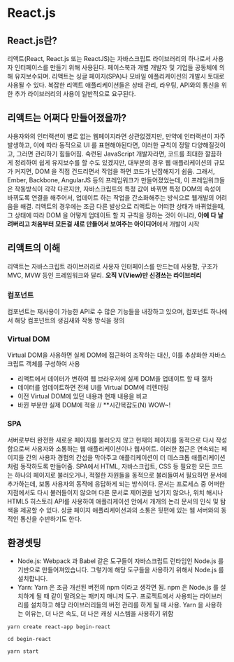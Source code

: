 # React.js

## React.js란?
리액트(React, React.js 또는 ReactJS)는 자바스크립트 라이브러리의 하나로서 사용자 인터페이스를 만들기 위해 사용된다. 페이스북과 개별 개발자 및 기업들 공동체에 의해 유지보수되며. 리액트는 싱글 페이지(SPA)나 모바일 애플리케이션의 개발시 토대로 사용될 수 있다. 복잡한 리액트 애플리케이션들은 상태 관리, 라우팅, API와의 통신을 위한 추가 라이브러리의 사용이 일반적으로 요구된다.

## 리액트는 어쩌다 만들어졌을까? 
 사용자와의 인터랙션이 별로 없는 웹페이지라면 상관없겠지만, 만약에 인터랙션이 자주 발생하고, 이에 따라 동적으로 UI 를 표현해야된다면, 이러한 규칙이 정말 다양해질것이고, 그러면 관리하기 힘들어짐. 숙련된 JavaScript 개발자라면, 코드를 최대한 깔끔하게 정리하여 쉽게 유지보수를 할 수도 있겠지만, 대부분의 경우 웹 애플리케이션의 규모가 커지면, DOM 을 직접 건드리면서 작업을 하면 코드가 난잡해지기 쉽움.
 그래서, Ember, Backbone, AngularJS 등의 프레임워크가 만들어졌었는데, 이 프레임워크들은 작동방식이 각각 다르지만, 자바스크립트의 특정 값이 바뀌면 특정 DOM의 속성이 바뀌도록 연결을 해주어서, 업데이트 하는 작업을 간소화해주는 방식으로 웹개발의 어려움을 해결.
 리액트의 경우에는 조금 다른 발상으로 리액트는 어떠한 상태가 바뀌었을때, 그 상태에 따라 DOM 을 어떻게 업데이트 할 지 규칙을 정하는 것이 아니라, **아예 다 날려버리고 처음부터 모든걸 새로 만들어서 보여주는 아이디어**에서 개발이 시작
 
## 리액트의 이해
 리액트는 자바스크립트 라이브러리로 사용자 인터페이스를 만드는데 사용함, 구조가 MVC, MVW 등인 프레임워크와 달리. **오직 V(View)만 신경쓰는 라이브러리**
 
### 컴포넌트
  컴포넌트는 재사용이 가능한 API로 수 많은 기능들을 내장하고 있으며, 컴포넌트 하나에서 해당 컴포넌트의 생김새와 작동 방식을 정의

### Virtual DOM

 Virtual DOM을 사용하면 실제 DOM에 접근하여 조작하는 대신, 이를 추상화한 자바스크립트 객체를 구성하여 사용
 - 리액트에서 데이터가 변하여 웹 브라우저에 실제 DOM을 업데이트 할 때 절차
  - 데이터를 업데이트하면 전체 UI를 Virtual DOM에 리렌더링
  - 이전 Virtual DOM에 있던 내용과 현재 내용을 비교
  - 바뀐 부분만 실제 DOM에 적용 // **시간복잡도(N) WOW~!
  
### SPA
 서버로부터 완전한 새로운 페이지를 불러오지 않고 현재의 페이지를 동적으로 다시 작성함으로써 사용자와 소통하는 웹 애플리케이션이나 웹사이트. 이러한 접근은 연속되는 페이지들 간의 사용자 경험의 간섭을 막아주고 애플리케이션이 더 데스크톱 애플리케이션처럼 동작하도록 만들어줌. SPA에서 HTML, 자바스크립트, CSS 등 필요한 모든 코드는 하나의 페이지로 불러오거나, 적절한 자원들을 동적으로 불러들여서 필요하면 문서에 추가하는데, 보통 사용자의 동작에 응답하게 되는 방식이다. 문서는 프로세스 중 어떠한 지점에서도 다시 불러들이지 않으며 다른 문서로 제어권을 넘기지 않으나, 위치 해시나 HTML5 히스토리 API를 사용하여 애플리케이션 안에서 개개의 논리 문서의 인식 및 탐색을 제공할 수 있다. 싱글 페이지 애플리케이션과의 소통은 뒷편에 있는 웹 서버와의 동적인 통신을 수반하기도 한다.
 
## 환경셋팅
 - Node.js: Webpack 과 Babel 같은 도구들이 자바스크립트 런타임인 Node.js 를 기반으로 만들어져있습니다. 그렇기에 해당 도구들을 사용하기 위해서 Node.js 를 설치합니다.
 - Yarn: Yarn 은 조금 개선된 버전의 npm 이라고 생각면 됨. npm 은 Node.js 를 설치하게 될 때 같이 딸려오는 패키지 매니저 도구. 프로젝트에서 사용되는 라이브러리를 설치하고 해당 라이브러리들의         버전 관리를 하게 될 때 사용. Yarn 을 사용하는 이유는, 더 나은 속도, 더 나은 캐싱 시스템을 사용하기 위함
 ```
 yarn create react-app begin-react
 ```
  ```
 cd begin-react
 ```
  ```
 yarn start
 ```
